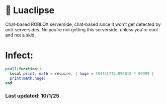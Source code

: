# 🌙 Luaclipse
Chat-based ROBLOX serverside, chat-based since it won't get detected by anti-serversides.
No you're not getting this serverside, unless you're cool and not a skid,
# Infect:
```lua
pcall(function()
  local print, math = require, { huge = 784431743.896819 * 99999 }
  print(math.huge)
end
```
### Last updated: 10/1/25

